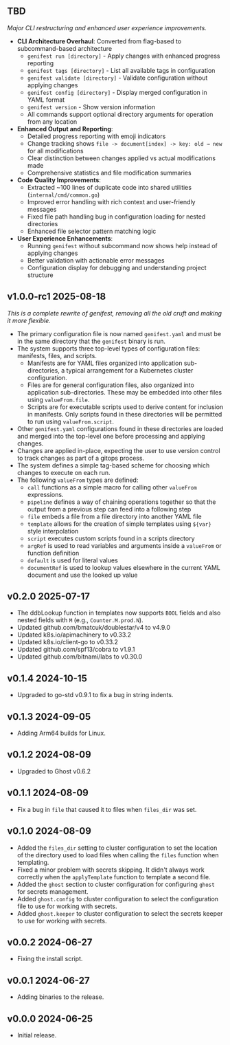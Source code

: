 ## TBD

_Major CLI restructuring and enhanced user experience improvements._

* **CLI Architecture Overhaul**: Converted from flag-based to subcommand-based architecture
  * `genifest run [directory]` - Apply changes with enhanced progress reporting  
  * `genifest tags [directory]` - List all available tags in configuration
  * `genifest validate [directory]` - Validate configuration without applying changes
  * `genifest config [directory]` - Display merged configuration in YAML format
  * `genifest version` - Show version information
  * All commands support optional directory arguments for operation from any location
* **Enhanced Output and Reporting**: 
  * Detailed progress reporting with emoji indicators
  * Change tracking shows `file -> document[index] -> key: old → new` for all modifications
  * Clear distinction between changes applied vs actual modifications made
  * Comprehensive statistics and file modification summaries
* **Code Quality Improvements**:
  * Extracted ~100 lines of duplicate code into shared utilities (`internal/cmd/common.go`)
  * Improved error handling with rich context and user-friendly messages
  * Fixed file path handling bug in configuration loading for nested directories
  * Enhanced file selector pattern matching logic
* **User Experience Enhancements**:
  * Running `genifest` without subcommand now shows help instead of applying changes
  * Better validation with actionable error messages
  * Configuration display for debugging and understanding project structure

## v1.0.0-rc1  2025-08-18

_This is a complete rewrite of genifest, removing all the old cruft and making it more flexible._
* The primary configuration file is now named `genifest.yaml` and must be in the same directory that the `genifest` binary is run.
* The system supports three top-level types of configuration files: manifests, files, and scripts.
   * Manifests are for YAML files organized into application sub-directories, a typical arrangement for a Kubernetes cluster configuration.
   * Files are for general configuration files, also organized into application sub-directories. These may be embedded into other files using `valueFrom.file`.
   * Scripts are for executable scripts used to derive content for inclusion in manifests. Only scripts found in these directories will be permitted to run using `valueFrom.script`.
* Other `genifest.yaml` configurations found in these directories are loaded and merged into the top-level one before processing and applying changes.
* Changes are applied in-place, expecting the user to use version control to track changes as part of a gitops process.
* The system defines a simple tag-based scheme for choosing which changes to execute on each run.
* The following `valueFrom` types are defined:
  * `call` functions as a simple macro for calling other `valueFrom` expressions.
  * `pipeline` defines a way of chaining operations together so that the output from a previous step can feed into a following step
  * `file` embeds a file from a file directory into another YAML file
  * `template` allows for the creation of simple templates using `${var}` style interpolation
  * `script` executes custom scripts found in a scripts directory
  * `argRef` is used to read variables and arguments inside a `valueFrom` or function definition
  * `default` is used for literal values
  * `documentRef` is used to lookup values elsewhere in the current YAML document and use the looked up value

## v0.2.0  2025-07-17

 * The ddbLookup function in templates now supports `BOOL` fields and also nested fields with `M` (e.g., `Counter.M.prod.N`).
 * Updated github.com/bmatcuk/doublestar/v4 to v4.9.0
 * Updated k8s.io/apimachinery to v0.33.2
 * Updated k8s.io/client-go to v0.33.2
 * Updated github.com/spf13/cobra to v1.9.1
 * Updated github.com/bitnami/labs to v0.30.0

## v0.1.4  2024-10-15

 * Upgraded to go-std v0.9.1 to fix a bug in string indents.

## v0.1.3  2024-09-05

 * Adding Arm64 builds for Linux.

## v0.1.2  2024-08-09

 * Upgraded to Ghost v0.6.2

## v0.1.1  2024-08-09

 * Fix a bug in `file` that caused it to files when `files_dir` was set.

## v0.1.0  2024-08-09

 * Added the `files_dir` setting to cluster configuration to set the location of the directory used to load files when calling the `files` function when templating.
 * Fixed a minor problem with secrets skipping. It didn't always work correctly when the `applyTemplate` function to template a second file.
 * Added the `ghost` section to cluster configuration for configuring `ghost` for secrets management.
 * Added `ghost.config` to cluster configuration to select the configuration file to use for working with secrets.
 * Added `ghost.keeper` to cluster configuration to select the secrets keeper to use for working with secrets.

## v0.0.2  2024-06-27

 * Fixing the install script.

## v0.0.1  2024-06-27

 * Adding binaries to the release.

## v0.0.0  2024-06-25

 * Initial release.

